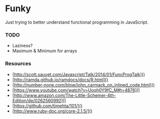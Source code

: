 # Funky
Just trying to better understand functional programming in JavaScript.

### TODO
+ Laziness?
+ Maximum & Minimum for arrays

### Resources
+ [http://scott.sauyet.com/Javascript/Talk/2014/01/FuncProgTalk]()
+ [http://ramda.github.io/ramdocs/docs/R.html]()
+ [http://number-none.com/blow/john_carmack_on_inlined_code.html]()
+ [https://www.youtube.com/watch?v=Uooh0Y9fC_M#t=4876]()
+ [http://www.amazon.com/The-Little-Schemer-4th-Edition/dp/0262560992]()
+ [https://github.com/tjmehta/101/]()
+ [http://www.ruby-doc.org/core-2.1.5/]()
